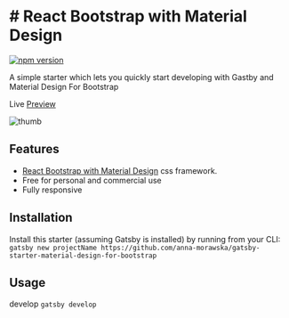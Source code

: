 # # React Bootstrap with Material Design

[![npm version](https://badge.fury.io/js/mdbreact.svg)](https://badge.fury.io/js/mdbreact)

A simple starter which lets you quickly start developing with Gastby and Material Design For Bootstrap

Live [Preview](https://creative-agency-gatsby.netlify.app/)

![thumb](https://mdbootstrap.com/img/React/gatsby-mdbreact-starter.png)

## Features

- [React Bootstrap with Material Design](https://mdbootstrap.com/react/) css framework.
- Free for personal and commercial use
- Fully responsive

## Installation
Install this starter (assuming Gatsby is installed) by running from your CLI:
`gatsby new projectName https://github.com/anna-morawska/gatsby-starter-material-design-for-bootstrap`

## Usage

develop
`gatsby develop`
